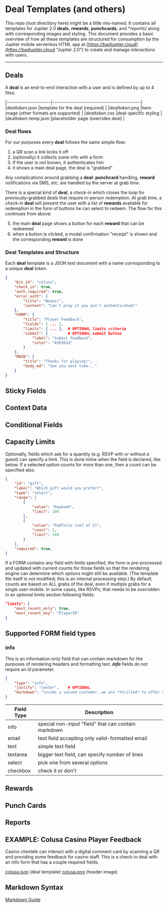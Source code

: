 # Deal Templates (and others)

This repo (root directlory here) might be a little mis-named. 
It contains all templates for Jupiter 2.0 **deals**, **rewards**, **punchcards**, and **reports(* along with corresponding images and styling.
This document provides a basic overview of how all these templates are structured for consumption by the 
Jupiter mobile serverless HTML app at [https://badjupiter.cloud](https://badjupiter.cloud "Jupiter 2.0") 
to create and manage interactions with users.

---

## Deals

A **deal** is an end-to-end interaction with a user and is defined by up to 4 files:

|----------------------|--------------------------------------------|
|*dealtoken*.json      |template for the deal (required)            |
|*dealtoken*.png       |hero image (other formats are supported)    |
|*dealtoken*.css       |deal-specific styling                       |
|*dealtoken*-temp.json |placeholder page (overrides deal)           |

### Deal flows

For our purposes every **deal** follows the same simple flow: 

1. a QR scan a link kicks it off
2. (optionally) it collects some info with a form
3. if the user is not known, it authenticates him
4. it shows a main deal page, the deal is "grabbed"

Any complications around grabbing a **deal**: **punchcard** handling, **reward** notifications via SMS, etc. are handled
by the server at grab time. 

There is a special kind of **deal**, a *check-in* which closes the loop for previously-grabbed deals 
that require in-person redemption. At grab time, a *check-in* **deal** will present the user with a list of **rewards**
available for redemption in the form of buttons he can select to redeem. The flow for this continues from above:

5. the main **deal** page shows a button for each **reward** that can be redeemed
6. when a button is clicked, a modal confirmation "receipt" is shown and the corresponding **reward** is done

###  Deal Templates and Structure

Each **deal** template is a JSON text document with a name corresponding to a unique **deal** *token*. 

```json
{
	"biz_id": "colusa",
	"check_in": true,
	"auth_required": true,
	"error_auth": {
		"title": "Woops!",
		"content": "Can't play if you ain't authenticated!"
	},
	"FORM": {
		"title": "Player Feedback",
		"fields": [ ... ],	
		"limits": { ... },	# OPTIONAL limits criteria
		"submit": { 		# OPTIONAL submit button
			"label": "Submit Feedback",
			"color": "#20363d"
		}
	},
	"MAIN": {
		"title": "Thanks for playing!",
		"body_md": "See you next time..."
	}
}
```
## Sticky Fields
## Context Data
## Conditional Fields
## Capacity Limits

Optionally, fields which ask for a quantity (e.g. RSVP with or without a guest) can specify a limit.
This is done inline when the field is declared, like below. If a selected option counts for more than one,
then a count can be specified also.

```json
{
	"id": "gift",
	"label": "Which gift would you prefer?",
	"type": "select",
	"range": [
		{
			"value": "Daybook",
			"limit": 100
		},
		{
			"value": "Padfolio (set of 2)",
			"count": 2,
			"limit": 100
		}
	],
	"required": true,
}
```

If a FORM contains any field with limits specified, the form is pre-processed and updated with current counts for those fields
so that the rendering engine can determine which options might still be available. (The template file itself is not modified; 
this is an internal processing step.) By default, counts are based on ALL grabs of the deal, even if multiple grabs for a single
user-mobile. In some cases, like RSVPs, that needs to be overridden in an optional limits section following fields:

```json
"limits": {
	"most_recent_only": true,
	"most_recent_key": "PlayerID"
}
```

## Supported FORM field types

### info

This is an information-only field that can contain markdown for the purposes of rendering headers and formatting text.
***info*** fields do not require an *id* parameter.

```json
{
	"type": "info",
	"justify": "center",	# OPTIONAL
	"markdown": "\n\nAs a valued customer, we are *thrilled* to offer you this deal."
}
```

|Field Type        |Description                                         |
|------------------|----------------------------------------------------|
|info              |special non-input "field" that can contain markdown |
|email             |text field accepting only valid-formatted email     |
|text              |simple text field                                   |
|textarea          |bigger text field, can specify number of lines      |
|select            |pick one from several options                       |
|checkbox          |check it or don't                                   |



## Rewards
## Punch Cards
## Reports







## EXAMPLE: Colusa Casino Player Feedback

Casino clientele can interact with a digital comment card by scanning a QR and providing some feedback for
casino staff. This is a check-in deal with an info form that has a couple required fields.

[colusa.json](https://badjupiter.github.io/v2-deals/colusa.json) (deal template)
[colusa.png](https://badjupiter.github.io/v2-deals/colusa.png) (header image)

## Markdown Syntax

[Markdown Guide](https://www.markdownguide.org/basic-syntax/ "Markdown Cheat Sheet")
